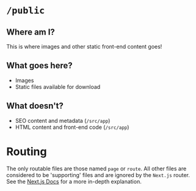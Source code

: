 # `/public`
## Where am I?
This is where images and other static front-end content goes!
## What goes here?
- Images
- Static files available for download

## What doesn't?
- SEO content and metadata (`/src/app`)
- HTML content and front-end code (`/src/app`)

# Routing
The only routable files are those named `page` or `route`. All other files are considered to be 'supporting' files 
and are ignored by the `Next.js` router. See the [Next.js Docs](https://nextjs.org/docs/app/building-your-application/routing/colocation) for a more in-depth explanation.
